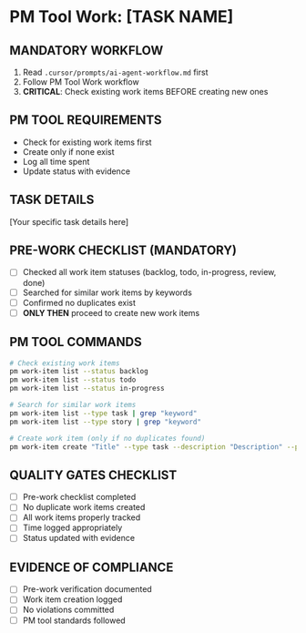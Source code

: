 # PM Tool Work: [TASK NAME]

## MANDATORY WORKFLOW
1. Read `.cursor/prompts/ai-agent-workflow.md` first
2. Follow PM Tool Work workflow
3. **CRITICAL**: Check existing work items BEFORE creating new ones

## PM TOOL REQUIREMENTS
- Check for existing work items first
- Create only if none exist
- Log all time spent
- Update status with evidence

## TASK DETAILS
[Your specific task details here]

## PRE-WORK CHECKLIST (MANDATORY)
- [ ] Checked all work item statuses (backlog, todo, in-progress, review, done)
- [ ] Searched for similar work items by keywords
- [ ] Confirmed no duplicates exist
- [ ] **ONLY THEN** proceed to create new work items

## PM TOOL COMMANDS
```bash
# Check existing work items
pm work-item list --status backlog
pm work-item list --status todo
pm work-item list --status in-progress

# Search for similar work items
pm work-item list --type task | grep "keyword"
pm work-item list --type story | grep "keyword"

# Create work item (only if no duplicates found)
pm work-item create "Title" --type task --description "Description" --priority medium
```

## QUALITY GATES CHECKLIST
- [ ] Pre-work checklist completed
- [ ] No duplicate work items created
- [ ] All work items properly tracked
- [ ] Time logged appropriately
- [ ] Status updated with evidence

## EVIDENCE OF COMPLIANCE
- [ ] Pre-work verification documented
- [ ] Work item creation logged
- [ ] No violations committed
- [ ] PM tool standards followed
